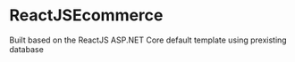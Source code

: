 # ReactJSEcommerce
 Built based on the ReactJS ASP.NET Core default template using prexisting database
